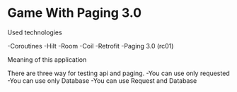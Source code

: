 # Game With Paging 3.0

Used technologies

-Coroutines
-Hilt
-Room
-Coil
-Retrofit
-Paging 3.0 (rc01)

Meaning of this application

There are three way for testing api and paging.
-You can use only requested
-You can use only Database
-You can use Request and Database
